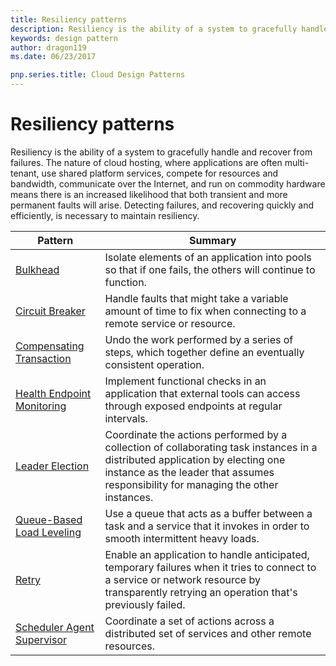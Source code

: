 ```yaml
---
title: Resiliency patterns
description: Resiliency is the ability of a system to gracefully handle and recover from failures. The nature of cloud hosting, where applications are often multi-tenant, use shared platform services, compete for resources and bandwidth, communicate over the Internet, and run on commodity hardware means there is an increased likelihood that both transient and more permanent faults will arise. Detecting failures, and recovering quickly and efficiently, is necessary to maintain resiliency.
keywords: design pattern
author: dragon119
ms.date: 06/23/2017

pnp.series.title: Cloud Design Patterns
---
```


# Resiliency patterns

Resiliency is the ability of a system to gracefully handle and recover from failures. The nature of cloud hosting, where applications are often multi-tenant, use shared platform services, compete for resources and bandwidth, communicate over the Internet, and run on commodity hardware means there is an increased likelihood that both transient and more permanent faults will arise. Detecting failures, and recovering quickly and efficiently, is necessary to maintain resiliency.


|                            Pattern                             |                                                                                                      Summary                                                                                                       |
|----------------------------------------------------------------|--------------------------------------------------------------------------------------------------------------------------------------------------------------------------------------------------------------------|
|                   [Bulkhead](../bulkhead.md)                   |                                                     Isolate elements of an application into pools so that if one fails, the others will continue to function.                                                      |
|            [Circuit Breaker](../circuit-breaker.md)            |                                                  Handle faults that might take a variable amount of time to fix when connecting to a remote service or resource.                                                   |
|   [Compensating Transaction](../compensating-transaction.md)   |                                                      Undo the work performed by a series of steps, which together define an eventually consistent operation.                                                       |
| [Health Endpoint Monitoring](../health-endpoint-monitoring.md) |                                            Implement functional checks in an application that external tools can access through exposed endpoints at regular intervals.                                            |
|            [Leader Election](../leader-election.md)            | Coordinate the actions performed by a collection of collaborating task instances in a distributed application by electing one instance as the leader that assumes responsibility for managing the other instances. |
|  [Queue-Based Load Leveling](../queue-based-load-leveling.md)  |                                            Use a queue that acts as a buffer between a task and a service that it invokes in order to smooth intermittent heavy loads.                                             |
|                      [Retry](../retry.md)                      |             Enable an application to handle anticipated, temporary failures when it tries to connect to a service or network resource by transparently retrying an operation that's previously failed.             |
| [Scheduler Agent Supervisor](../scheduler-agent-supervisor.md) |                                                            Coordinate a set of actions across a distributed set of services and other remote resources.                                                            |

